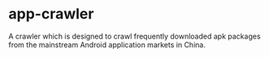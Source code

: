 # app-crawler
A crawler which is designed to crawl frequently downloaded apk packages from the mainstream Android application markets in China.
